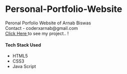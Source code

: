 <h1> Personal-Portfolio-Website </h1>
Peronal Porfolio Website of Arnab Biswas
<br>
Contact - coderxarnab@gmail.com <br>
<a href="https://coderxarnab.vercel.app"> Click Here </a> to see my project.. ! 

<h4> Tech Stack Used </h4>
<ul>
  <li> HTML5 </li>
  <li> CSS3 </li>
  <li> Java Script </li>

</ul>
<br>

